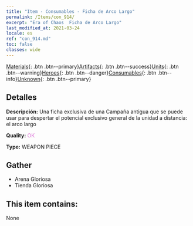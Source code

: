 ```yaml
---
title: "Item - Consumables - Ficha de Arco Largo"
permalink: /Items/con_914/
excerpt: "Era of Chaos  Ficha de Arco Largo"
last_modified_at: 2021-03-24
locale: es
ref: "con_914.md"
toc: false
classes: wide
---
```

 [Materials](/es/Items/){: .btn .btn--primary}[Artifacts](/es/Items/Artifacts/){: .btn .btn--success}[Units](/es/Items/Units/){: .btn .btn--warning}[Heroes](/es/Items/Heroes/){: .btn .btn--danger}[Consumables](/es/Items/Consumables/){: .btn .btn--info}[Unknown](/es/Items/Unknown/){: .btn .btn--primary}

## Detalles
 **Descripción:** Una ficha exclusiva de una Campaña antigua que se puede usar para despertar el potencial exclusivo general de la unidad a distancia: el arco largo

 **Quality:** <span style="color: #DA70D6">OK</span>

 **Type:** WEAPON PIECE

## Gather

*    Arena Gloriosa 
*    Tienda Gloriosa 

## This item contains:

  None

